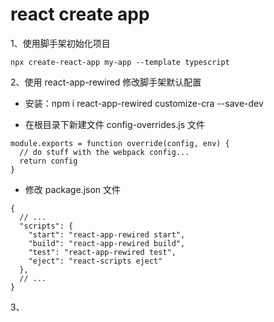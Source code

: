 # react create app

1、使用脚手架初始化项目

```
npx create-react-app my-app --template typescript
```

2、使用 react-app-rewired 修改脚手架默认配置

- 安装：npm i react-app-rewired customize-cra --save-dev

- 在根目录下新建文件 config-overrides.js 文件

```
module.exports = function override(config, env) {
  // do stuff with the webpack config...
  return config
}
```

- 修改 package.json 文件

```
{
  // ...
  "scripts": {
    "start": "react-app-rewired start",
    "build": "react-app-rewired build",
    "test": "react-app-rewired test",
    "eject": "react-scripts eject"
  },
  // ...
}
```

3、
